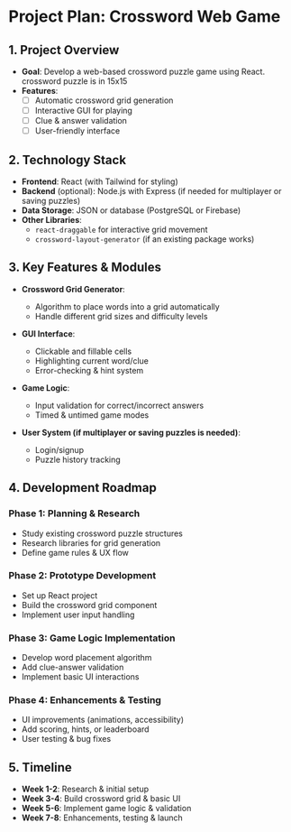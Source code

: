 # Project Plan: Crossword Web Game

## 1. Project Overview  
- **Goal**: Develop a web-based crossword puzzle game using React. crossword puzzle is in 15x15
- **Features**:  
  - [ ] Automatic crossword grid generation  
  - [ ] Interactive GUI for playing  
  - [ ] Clue & answer validation  
  - [ ] User-friendly interface  

## 2. Technology Stack  
- **Frontend**: React (with Tailwind for styling)  
- **Backend** (optional): Node.js with Express (if needed for multiplayer or saving puzzles)  
- **Data Storage**: JSON or database (PostgreSQL or Firebase)  
- **Other Libraries**:  
  - `react-draggable` for interactive grid movement  
  - `crossword-layout-generator` (if an existing package works)  

## 3. Key Features & Modules  
- **Crossword Grid Generator**:  
  - Algorithm to place words into a grid automatically  
  - Handle different grid sizes and difficulty levels  

- **GUI Interface**:  
  - Clickable and fillable cells  
  - Highlighting current word/clue  
  - Error-checking & hint system  

- **Game Logic**:  
  - Input validation for correct/incorrect answers  
  - Timed & untimed game modes  

- **User System (if multiplayer or saving puzzles is needed)**:  
  - Login/signup  
  - Puzzle history tracking  

## 4. Development Roadmap  

### Phase 1: Planning & Research  
- Study existing crossword puzzle structures  
- Research libraries for grid generation  
- Define game rules & UX flow  

### Phase 2: Prototype Development  
- Set up React project  
- Build the crossword grid component  
- Implement user input handling  

### Phase 3: Game Logic Implementation  
- Develop word placement algorithm  
- Add clue-answer validation  
- Implement basic UI interactions  

### Phase 4: Enhancements & Testing  
- UI improvements (animations, accessibility)  
- Add scoring, hints, or leaderboard  
- User testing & bug fixes  

## 5. Timeline  
- **Week 1-2**: Research & initial setup  
- **Week 3-4**: Build crossword grid & basic UI  
- **Week 5-6**: Implement game logic & validation  
- **Week 7-8**: Enhancements, testing & launch
